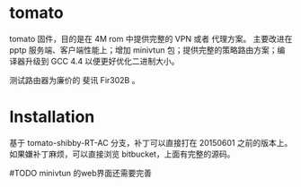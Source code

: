 # tomato
tomato 固件，目的是在 4M rom 中提供完整的 VPN 或者 代理方案。
主要改进在 pptp 服务端、客户端性能上；增加 minivtun 包；提供完整的策略路由方案；编译器升级到 GCC 4.4 以便更好优化二进制大小。

测试路由器为廉价的 斐讯 Fir302B 。


# Installation #
基于 tomato-shibby-RT-AC 分支，补丁可以直接打在 20150601 之前的版本上。如果嫌补丁麻烦，可以直接浏览 bitbucket，上面有完整的源码。

#TODO
minivtun 的web界面还需要完善 


